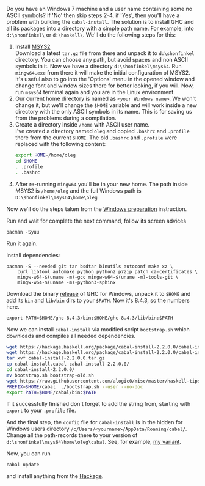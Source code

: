 Do you have an Windows 7 machine and a user name containing some no ASCII symbols? If 'No' then skip steps 2-4, if 'Yes', then you'll have a problem with building the `cabal-install`. The solution is to install GHC and all its packages into a directory with 
a simple path name. For example, into `d:\shonfinkel\` or `d:\haskell\`. We'll do the following steps for this:

1.  Install [MSYS2](http://repo.msys2.org/distrib/)  
Download a latest `tar.gz` file from there and unpack it to `d:\shonfinkel` directory. 
You can choose any path, but avoid spaces and non ASCII symbols in it. Now we have a directory `d:\shonfinkel\msys64`.
Run `mingw64.exe` from there it will make the initial configuration of MSYS2. 
It's useful also to go into the 'Options' menu in the opened window and change font 
and window sizes there for better looking, if you will. Now, run `msys64` terminal again and you are in the Linux environment.
2.  Our current home directory is named as `<your Windows name>`. We won't change it, but we'll change the `$HOME` variable and will work inside a new directory with the only ASCII symbols in its name. This is for saving us from the problems during a compilation.  
3.  Create a directory inside `/home` with ASCII user name.  
I've created a directory named `oleg` and copied `.bashrc` and `.profile` there from the current `$HOME`.
The old `.bashrc` and `.profile` were replaced with the following content:
     ```bash
     export HOME=/home/oleg
     cd $HOME
     . .profile
     . .bashrc
     ```
4.  After re-running `mingw64` you'll be in your new home. The path inside MSYS2 is `/home/oleg` and the full Windows path is `D:\shonfinkel\msys64\home\oleg`  

Now we'll do the steps taken from the [Windows preparation](https://ghc.haskell.org/trac/ghc/wiki/Building/Preparation/Windows#II.UpgradingpackagesinMSYS2) instruction.

Run and wait for complete the next command, follow its screen advices
```
pacman -Syuu
```
Run it again.

Install dependencies:
```
pacman -S --needed git tar bsdtar binutils autoconf make xz \
    curl libtool automake python python2 p7zip patch ca-certificates \
    mingw-w64-$(uname -m)-gcc mingw-w64-$(uname -m)-tools-git \
    mingw-w64-$(uname -m)-python3-sphinx
```
 Download the binary [release](https://www.haskell.org/ghc/) of GHC for Windows, unpack it to `$HOME` and add its `bin` and `lib/bin` dirs to your `$PATH`. Now it's 8.4.3, so the numbers here.
```
export PATH=$HOME/ghc-8.4.3/bin:$HOME/ghc-8.4.3/lib/bin:$PATH
```
Now we can install `cabal-install` via modified script `bootstrap.sh` which downloads and compiles all needed dependencies.
```bash
wget https://hackage.haskell.org/package/cabal-install-2.2.0.0/cabal-install-2.2.0.0.tar.gz
wget https://hackage.haskell.org/package/cabal-install-2.2.0.0/cabal-install.cabal
tar xvf cabal-install-2.2.0.0.tar.gz
cp cabal-install.cabal cabal-install-2.2.0.0/
cd cabal-install-2.2.0.0/
mv bootstrap.sh bootstrap-old.sh
wget https://raw.githubusercontent.com/alogic0/misc/master/haskell-tips/bootstrap.sh
PREFIX=$HOME/cabal  ./bootstrap.sh --user --no-doc
export PATH=$HOME/cabal/bin:$PATH
```
If it successfully finished don't forget to add the string from, starting with `export` to your `.profile` file.

And the final step, the `config` file for `cabal-install` is in the hidden for Windows users directory `/c/Users/<yourname>/AppData/Roaming/cabal/`. Change all the path-records there to your version of `d:\shonfinkel\msys64\home\oleg\cabal`. See, for example, [my variant](./config-windows).

Now, you can run
```
cabal update
```
and install anything from the [Hackage](https://hackage.haskell.org/).

